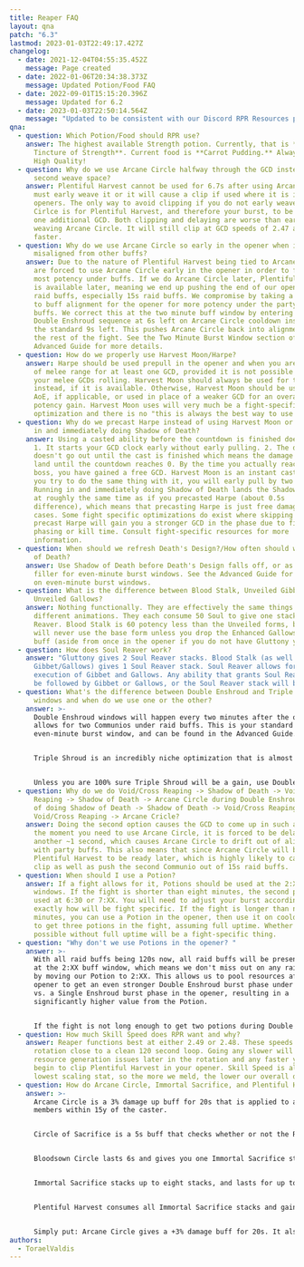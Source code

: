 ```yaml
---
title: Reaper FAQ
layout: qna
patch: "6.3"
lastmod: 2023-01-03T22:49:17.427Z
changelog:
  - date: 2021-12-04T04:55:35.452Z
    message: Page created
  - date: 2022-01-06T20:34:38.373Z
    message: Updated Potion/Food FAQ
  - date: 2022-09-01T15:15:20.396Z
    message: Updated for 6.2
  - date: 2023-01-03T22:50:14.564Z
    message: "Updated to be consistent with our Discord RPR Resources page. "
qna:
  - question: Which Potion/Food should RPR use?
    answer: The highest available Strength potion. Currently, that is **Grade 7
      Tincture of Strength**. Current food is **Carrot Pudding.** Always use
      High Quality!
  - question: Why do we use Arcane Circle halfway through the GCD instead of in the
      second weave space?
    answer: Plentiful Harvest cannot be used for 6.7s after using Arcane Circle. You
      must early weave it or it will cause a clip if used where it is in the
      openers. The only way to avoid clipping if you do not early weave Arcane
      Cirlce is for Plentiful Harvest, and therefore your burst, to be delayed
      one additional GCD. Both clipping and delaying are worse than early
      weaving Arcane Circle. It will still clip at GCD speeds of 2.47 and
      faster.
  - question: Why do we use Arcane Circle so early in the opener when it is
      misaligned from other buffs?
    answer: Due to the nature of Plentiful Harvest being tied to Arcane Circle, we
      are forced to use Arcane Circle early in the opener in order to fit the
      most potency under buffs. If we do Arcane Circle later, Plentiful Harvest
      is available later, meaning we end up pushing the end of our opener out of
      raid buffs, especially 15s raid buffs. We compromise by taking a small hit
      to buff alignment for the opener for more potency under the party's raid
      buffs. We correct this at the two minute buff window by entering the
      Double Enshroud sequence at 6s left on Arcane Circle cooldown instead of
      the standard 9s left. This pushes Arcane Circle back into alignment for
      the rest of the fight. See the Two Minute Burst Window section of the
      Advanced Guide for more details.
  - question: How do we properly use Harvest Moon/Harpe?
    answer: Harpe should be used prepull in the opener and when you are forced out
      of melee range for at least one GCD, provided it is not possible to keep
      your melee GCDs rolling. Harvest Moon should always be used for this
      instead, if it is available. Otherwise, Harvest Moon should be used for
      AoE, if applicable, or used in place of a weaker GCD for an overall
      potency gain. Harvest Moon uses will very much be a fight-specific
      optimization and there is no "this is always the best way to use it."
  - question: Why do we precast Harpe instead of using Harvest Moon or just running
      in and immediately doing Shadow of Death?
    answer: Using a casted ability before the countdown is finished does two things.
      1. It starts your GCD clock early without early pulling. 2. The damage
      doesn't go out until the cast is finished which means the damage does not
      land until the countdown reaches 0. By the time you actually reach the
      boss, you have gained a free GCD. Harvest Moon is an instant cast, so if
      you try to do the same thing with it, you will early pull by two seconds.
      Running in and immediately doing Shadow of Death lands the Shadow of Death
      at roughly the same time as if you precasted Harpe (about 0.5s
      difference), which means that precasting Harpe is just free damage in most
      cases. Some fight specific optimizations do exist where skipping the
      precast Harpe will gain you a stronger GCD in the phase due to fight
      phasing or kill time. Consult fight-specific resources for more
      information.
  - question: When should we refresh Death's Design?/How often should we use Shadow
      of Death?
    answer: Use Shadow of Death before Death's Design falls off, or as needed for
      filler for even-minute burst windows. See the Advanced Guide for more info
      on even-minute burst windows.
  - question: What is the difference between Blood Stalk, Unveiled Gibbets, and
      Unveiled Gallows?
    answer: Nothing functionally. They are effectively the same things with
      different animations. They each consume 50 Soul to give one stack of Soul
      Reaver. Blood Stalk is 60 potency less than the Unveiled forms, but you
      will never use the base form unless you drop the Enhanced Gallows/Gibbet
      buff (aside from once in the opener if you do not have Gluttony yet).
  - question: How does Soul Reaver work?
    answer: "Gluttony gives 2 Soul Reaver stacks. Blood Stalk (as well as Unveiled
      Gibbet/Gallows) gives 1 Soul Reaver stack. Soul Reaver allows for the
      execution of Gibbet and Gallows. Any ability that grants Soul Reaver MUST
      be followed by Gibbet or Gallows, or the Soul Reaver stack will be lost. "
  - question: What's the difference between Double Enshroud and Triple Enshroud
      windows and when do we use one or the other?
    answer: >-
      Double Enshroud windows will happen every two minutes after the opener and
      allows for two Communios under raid buffs. This is your standard
      even-minute burst window, and can be found in the Advanced Guide. 


      Triple Shroud is an incredibly niche optimization that is almost never used as the conditions for it being a gain are extremely strict. Triple Shroud information can be found in the Graduate Studies section of the Advanced Guide. 


      Unless you are 100% sure Triple Shroud will be a gain, use Double Shroud!
  - question: Why do we do Void/Cross Reaping -> Shadow of Death -> Void/Cross
      Reaping -> Shadow of Death -> Arcane Circle during Double Enshroud instead
      of doing Shadow of Death -> Shadow of Death -> Void/Cross Reaping ->
      Void/Cross Reaping -> Arcane Cricle?
    answer: Doing the second option causes the GCD to come up in such a way that at
      the moment you need to use Arcane Circle, it is forced to be delayed
      another ~1 second, which causes Arcane Circle to drift out of alignment
      with party buffs. This also means that since Arcane Circle will be later,
      Plentiful Harvest to be ready later, which is highly likely to cause a
      clip as well as push the second Communio out of 15s raid buffs.
  - question: When should I use a Potion?
    answer: If a fight allows for it, Potions should be used at the 2:XX and 8:XX
      windows. If the fight is shorter than eight minutes, the second pot can be
      used at 6:30 or 7:XX. You will need to adjust your burst accordingly, but
      exactly how will be fight specific. If the fight is longer than nine
      minutes, you can use a Potion in the opener, then use it on cooldown after
      to get three potions in the fight, assuming full uptime. Whether this is
      possible without full uptime will be a fight-specific thing.
  - question: "Why don't we use Potions in the opener? "
    answer: >-
      With all raid buffs being 120s now, all raid buffs will be present again
      at the 2:XX buff window, which means we don't miss out on any raid buffs
      by moving our Potion to 2:XX. This allows us to pool resources after the
      opener to get an even stronger Double Enshroud burst phase under Potion,
      vs. a Single Enshroud burst phase in the opener, resulting in a
      significantly higher value from the Potion.


      If the fight is not long enough to get two potions during Double Enshroud burst windows, an option potion is still used. As potion uses are fight-specific, refer to fight specific resources for optimal timings.
  - question: How much Skill Speed does RPR want and why?
    answer: Reaper functions best at either 2.49 or 2.48. These speeds align the
      rotation close to a clean 120 second loop. Going any slower will cause
      resource generation issues later in the rotation and any faster you’ll
      begin to clip Plentiful Harvest in your opener. Skill Speed is also our
      lowest scaling stat, so the more we meld, the lower our overall damage.
  - question: How do Arcane Circle, Immortal Sacrifice, and Plentiful Harvest work?
    answer: >-
      Arcane Circle is a 3% damage up buff for 20s that is applied to all party
      members within 15y of the caster.


      Circle of Sacrifice is a 5s buff that checks whether or not the RPR that used Arcane Circle and each party member with the buff successfully uses a weaponskill or spell that **does damage/applies a negative effect** to the target. Because of this criterion, DNC steps and healing spells do not count.


      Bloodsown Circle lasts 6s and gives you one Immortal Sacrifice stack for each party member (including yourself) that uses a weaponskill/spell that **does damage/applies a negative effect** under Circle of Sacrifice (maximum of one stack per person). 


      Immortal Sacrifice stacks up to eight stacks, and lasts for up to 30s. Immortal Sacrifice stacks allow Plentiful Harvest to be used. 


      Plentiful Harvest consumes all Immortal Sacrifice stacks and gains 40 potency for every additional stack, starting at 720 and maxing out at 1000 potency at eight stacks. Your own stack is already included in the base potency of 720, as it is required to even use the skill. You cannot use Plentiful Harvest until Bloodsown Circle has expired. 


      Simply put: Arcane Circle gives a +3% damage buff for 20s. It also gives one stack of Immortal Sacrifice for every party member (including yourself) that lands a weaponskill/spell in the first 5s of Arane Circle's duration. Immortal Sacrifice stacks allow the use of Plentiful Harvest, and increase the potency of Plentiful Harvest by 40 per stack, up to 1000 potency at eight stacks. Plentiful Harvest cannot be used until Bloodsown Circle expires, which happens 6s after using Arcane Circle.
authors:
  - ToraelValdis
---
```

